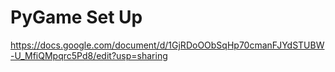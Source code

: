 # PyGame Set Up

https://docs.google.com/document/d/1GjRDoOObSqHp70cmanFJYdSTUBW-U_MfiQMpqrc5Pd8/edit?usp=sharing
